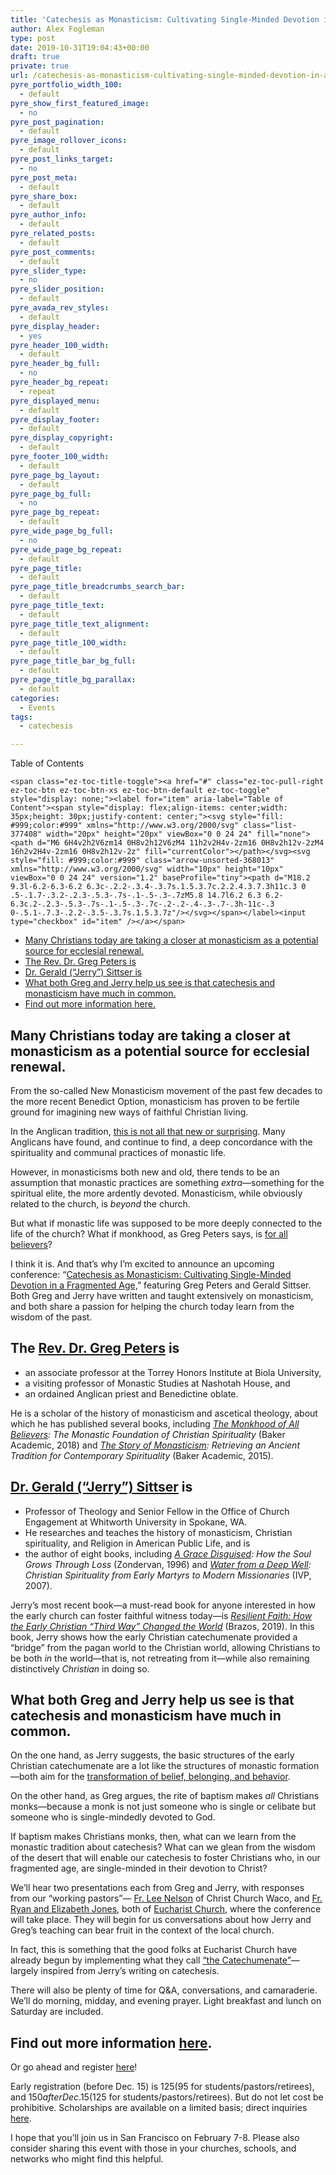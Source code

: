```yaml
---
title: 'Catechesis as Monasticism: Cultivating Single-Minded Devotion in a Fragmented Age (Feb. 7-8, 2020; San Francisco, CA)'
author: Alex Fogleman
type: post
date: 2019-10-31T19:04:43+00:00
draft: true
private: true
url: /catechesis-as-monasticism-cultivating-single-minded-devotion-in-a-fragmented-age-feb-7-8-2020-san-francisco-ca/
pyre_portfolio_width_100:
  - default
pyre_show_first_featured_image:
  - no
pyre_post_pagination:
  - default
pyre_image_rollover_icons:
  - default
pyre_post_links_target:
  - no
pyre_post_meta:
  - default
pyre_share_box:
  - default
pyre_author_info:
  - default
pyre_related_posts:
  - default
pyre_post_comments:
  - default
pyre_slider_type:
  - no
pyre_slider_position:
  - default
pyre_avada_rev_styles:
  - default
pyre_display_header:
  - yes
pyre_header_100_width:
  - default
pyre_header_bg_full:
  - no
pyre_header_bg_repeat:
  - repeat
pyre_displayed_menu:
  - default
pyre_display_footer:
  - default
pyre_display_copyright:
  - default
pyre_footer_100_width:
  - default
pyre_page_bg_layout:
  - default
pyre_page_bg_full:
  - no
pyre_page_bg_repeat:
  - default
pyre_wide_page_bg_full:
  - no
pyre_wide_page_bg_repeat:
  - default
pyre_page_title:
  - default
pyre_page_title_breadcrumbs_search_bar:
  - default
pyre_page_title_text:
  - default
pyre_page_title_text_alignment:
  - default
pyre_page_title_100_width:
  - default
pyre_page_title_bar_bg_full:
  - default
pyre_page_title_bg_parallax:
  - default
categories:
  - Events
tags:
  - catechesis

---
```

<div id="ez-toc-container" class="ez-toc-v2_0_37 counter-hierarchy ez-toc-counter ez-toc-grey ez-toc-container-direction">
  <div class="ez-toc-title-container">
    <p class="ez-toc-title">
      Table of Contents
    </p>
    
    <span class="ez-toc-title-toggle"><a href="#" class="ez-toc-pull-right ez-toc-btn ez-toc-btn-xs ez-toc-btn-default ez-toc-toggle" style="display: none;"><label for="item" aria-label="Table of Content"><span style="display: flex;align-items: center;width: 35px;height: 30px;justify-content: center;"><svg style="fill: #999;color:#999" xmlns="http://www.w3.org/2000/svg" class="list-377408" width="20px" height="20px" viewBox="0 0 24 24" fill="none"><path d="M6 6H4v2h2V6zm14 0H8v2h12V6zM4 11h2v2H4v-2zm16 0H8v2h12v-2zM4 16h2v2H4v-2zm16 0H8v2h12v-2z" fill="currentColor"></path></svg><svg style="fill: #999;color:#999" class="arrow-unsorted-368013" xmlns="http://www.w3.org/2000/svg" width="10px" height="10px" viewBox="0 0 24 24" version="1.2" baseProfile="tiny"><path d="M18.2 9.3l-6.2-6.3-6.2 6.3c-.2.2-.3.4-.3.7s.1.5.3.7c.2.2.4.3.7.3h11c.3 0 .5-.1.7-.3.2-.2.3-.5.3-.7s-.1-.5-.3-.7zM5.8 14.7l6.2 6.3 6.2-6.3c.2-.2.3-.5.3-.7s-.1-.5-.3-.7c-.2-.2-.4-.3-.7-.3h-11c-.3 0-.5.1-.7.3-.2.2-.3.5-.3.7s.1.5.3.7z"/></svg></span></label><input type="checkbox" id="item" /></a></span>
  </div><nav>
  
  <ul class='ez-toc-list ez-toc-list-level-1' >
    <li class='ez-toc-page-1 ez-toc-heading-level-2'>
      <a class="ez-toc-link ez-toc-heading-1" href="https://joshuapsteele.com/catechesis-as-monasticism-cultivating-single-minded-devotion-in-a-fragmented-age-feb-7-8-2020-san-francisco-ca/#Many_Christians_today_are_taking_a_closer_at_monasticism_as_a_potential_source_for_ecclesial_renewal" title="Many Christians today are taking a closer at monasticism as a potential source for ecclesial renewal.">Many Christians today are taking a closer at monasticism as a potential source for ecclesial renewal.</a>
    </li>
    <li class='ez-toc-page-1 ez-toc-heading-level-2'>
      <a class="ez-toc-link ez-toc-heading-2" href="https://joshuapsteele.com/catechesis-as-monasticism-cultivating-single-minded-devotion-in-a-fragmented-age-feb-7-8-2020-san-francisco-ca/#The_Rev_Dr_Greg_Peters_is" title="The Rev. Dr. Greg Peters is">The Rev. Dr. Greg Peters is</a>
    </li>
    <li class='ez-toc-page-1 ez-toc-heading-level-2'>
      <a class="ez-toc-link ez-toc-heading-3" href="https://joshuapsteele.com/catechesis-as-monasticism-cultivating-single-minded-devotion-in-a-fragmented-age-feb-7-8-2020-san-francisco-ca/#Dr_Gerald_Jerry_Sittser_is" title="Dr. Gerald (“Jerry”) Sittser is">Dr. Gerald (“Jerry”) Sittser is</a>
    </li>
    <li class='ez-toc-page-1 ez-toc-heading-level-2'>
      <a class="ez-toc-link ez-toc-heading-4" href="https://joshuapsteele.com/catechesis-as-monasticism-cultivating-single-minded-devotion-in-a-fragmented-age-feb-7-8-2020-san-francisco-ca/#What_both_Greg_and_Jerry_help_us_see_is_that_catechesis_and_monasticism_have_much_in_common" title="What both Greg and Jerry help us see is that catechesis and monasticism have much in common.">What both Greg and Jerry help us see is that catechesis and monasticism have much in common.</a>
    </li>
    <li class='ez-toc-page-1 ez-toc-heading-level-2'>
      <a class="ez-toc-link ez-toc-heading-5" href="https://joshuapsteele.com/catechesis-as-monasticism-cultivating-single-minded-devotion-in-a-fragmented-age-feb-7-8-2020-san-francisco-ca/#Find_out_more_information_here" title="Find out more information here.">Find out more information here.</a>
    </li>
  </ul></nav>
</div>

## <span class="ez-toc-section" id="Many_Christians_today_are_taking_a_closer_at_monasticism_as_a_potential_source_for_ecclesial_renewal"></span>Many Christians today are taking a closer at monasticism as a potential source for ecclesial renewal.<span class="ez-toc-section-end"></span>

From the so-called New Monasticism movement of the past few decades to the more recent Benedict Option, monasticism has proven to be fertile ground for imagining new ways of faithful Christian living.

In the Anglican tradition, [this is not all that new or surprising][1]. Many Anglicans have found, and continue to find, a deep concordance with the spirituality and communal practices of monastic life.

However, in monasticisms both new and old, there tends to be an assumption that monastic practices are something _extra_—something for the spiritual elite, the more ardently devoted. Monasticism, while obviously related to the church, is _beyond_ the church.

But what if monastic life was supposed to be more deeply connected to the life of the church? What if monkhood, as Greg Peters says, is [for all believers][2]?

I think it is. And that’s why I’m excited to announce an upcoming conference: “[Catechesis as Monasticism: Cultivating Single-Minded Devotion in a Fragmented Age,][3]” featuring Greg Peters and Gerald Sittser. Both Greg and Jerry have written and taught extensively on monasticism, and both share a passion for helping the church today learn from the wisdom of the past.

## <span class="ez-toc-section" id="The_Rev_Dr_Greg_Peters_is"></span>The [Rev. Dr. Greg Peters][4] is<span class="ez-toc-section-end"></span>

  * an associate professor at the Torrey Honors Institute at Biola University,
  * a visiting professor of Monastic Studies at Nashotah House, and
  * an ordained Anglican priest and Benedictine oblate.

He is a scholar of the history of monasticism and ascetical theology, about which he has published several books, including [_The Monkhood of All Believers_][2]_: The Monastic Foundation of Christian Spirituality_ (Baker Academic, 2018) and [_The Story of Monasticism_][5]_: Retrieving an Ancient Tradition for Contemporary Spirituality_ (Baker Academic, 2015).

## <span class="ez-toc-section" id="Dr_Gerald_Jerry_Sittser_is"></span>[Dr. Gerald (“Jerry”) Sittser][6] is<span class="ez-toc-section-end"></span>

  * Professor of Theology and Senior Fellow in the Office of Church Engagement at Whitworth University in Spokane, WA.
  * He researches and teaches the history of monasticism, Christian spirituality, and Religion in American Public Life, and is
  * the author of eight books, including [_A Grace Disguised_][7]_: How the Soul Grows Through Loss_ (Zondervan, 1996) and [_Water from a Deep Well_][8]_: Christian Spirituality from Early Martyrs to Modern Missionaries_ (IVP, 2007).

Jerry’s most recent book—a must-read book for anyone interested in how the early church can foster faithful witness today—is [_Resilient Faith: How the Early Christian “Third Way” Changed the World_][9] (Brazos, 2019). In this book, Jerry shows how the early Christian catechumenate provided a “bridge” from the pagan world to the Christian world, allowing Christians to be both _in_ the world—that is, not retreating from it—while also remaining distinctively _Christian_ in doing so.

## <span class="ez-toc-section" id="What_both_Greg_and_Jerry_help_us_see_is_that_catechesis_and_monasticism_have_much_in_common"></span>What both Greg and Jerry help us see is that catechesis and monasticism have much in common.<span class="ez-toc-section-end"></span>

On the one hand, as Jerry suggests, the basic structures of the early Christian catechumenate are a lot like the structures of monastic formation—both aim for the [transformation of belief, belonging, and behavior][10].

On the other hand, as Greg argues, the rite of baptism makes _all_ Christians monks—because a monk is not just someone who is single or celibate but someone who is single-mindedly devoted to God.

If baptism makes Christians monks, then, what can we learn from the monastic tradition about catechesis? What can we glean from the wisdom of the desert that will enable our catechesis to foster Christians who, in our fragmented age, are single-minded in their devotion to Christ?

We’ll hear two presentations each from Greg and Jerry, with responses from our “working pastors”— [Fr. Lee Nelson][11] of Christ Church Waco, and [Fr. Ryan and Elizabeth Jones][12], both of [Eucharist Church][13], where the conference will take place. They will begin for us conversations about how Jerry and Greg’s teaching can bear fruit in the context of the local church.

In fact, this is something that the good folks at Eucharist Church have already begun by implementing what they call [“the Catechumenate”][14]—largely inspired from Jerry’s writing on catechesis.



There will also be plenty of time for Q&A, conversations, and camaraderie. We’ll do morning, midday, and evening prayer. Light breakfast and lunch on Saturday are included.

## <span class="ez-toc-section" id="Find_out_more_information_here"></span>Find out more information [here][3].<span class="ez-toc-section-end"></span>

Or go ahead and register [here][15]!

Early registration (before Dec. 15) is $125 ($95 for students/pastors/retirees), and $150 after Dec. 15 ($125 for students/pastors/retirees). But do not let cost be prohibitive. Scholarships are available on a limited basis; direct inquiries [here][16].

I hope that you’ll join us in San Francisco on February 7-8. Please also consider sharing this event with those in your churches, schools, and networks who might find this helpful.

 [1]: http://anglicancompass.com/new-monasticism-in-the-anglican-church/
 [2]: http://bakerpublishinggroup.com/books/the-monkhood-of-all-believers/381360
 [3]: http://www.catechesisrenewal.com/2020-catechesis-colloquium
 [4]: http://www.biola.edu/directory/people/greg-peters
 [5]: http://bakerpublishinggroup.com/books/the-story-of-monasticism/343400
 [6]: http://www.whitworth.edu/academic/faculty/index.aspx?Username=gsittser
 [7]: http://books.google.com/books/about/A_Grace_Disguised.html?id=KKwlsLFAaRQC
 [8]: http://www.ivpress.com/water-from-a-deep-well-ebook
 [9]: http://bakerpublishinggroup.com/books/resilient-faith/385280
 [10]: http://www.youtube.com/watch?v=kzCxuOebTf4
 [11]: http://anglicancompass.com/author/leenelson/
 [12]: http://eucharistsf.org/staff/
 [13]: http://eucharistsf.org/
 [14]: http://eucharistsf.org/catechumenate/
 [15]: http://www.eventbrite.com/e/2020-ircc-colloquium-catechesis-as-monasticism-tickets-74549418317
 [16]: http://www.catechesisrenewal.com/contactgive/